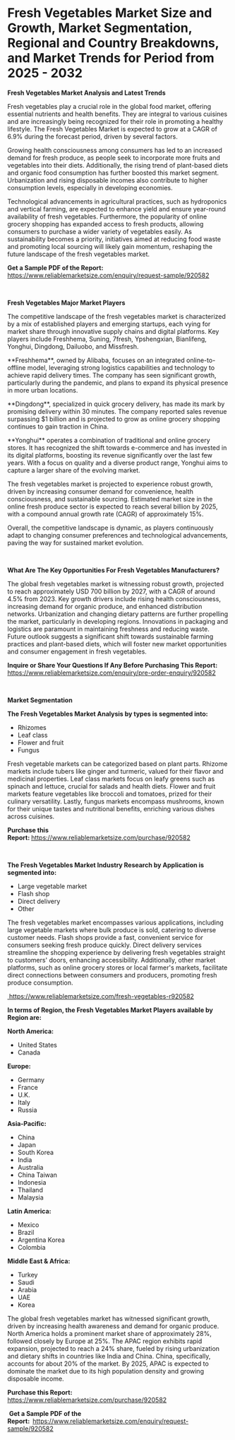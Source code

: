<p><h1>Fresh Vegetables Market Size and Growth, Market Segmentation, Regional and Country Breakdowns, and Market Trends for Period from 2025 -  2032</h1></p><p><strong>Fresh Vegetables Market Analysis and Latest Trends</strong></p>
<p><p>Fresh vegetables play a crucial role in the global food market, offering essential nutrients and health benefits. They are integral to various cuisines and are increasingly being recognized for their role in promoting a healthy lifestyle. The Fresh Vegetables Market is expected to grow at a CAGR of 6.9% during the forecast period, driven by several factors.</p><p>Growing health consciousness among consumers has led to an increased demand for fresh produce, as people seek to incorporate more fruits and vegetables into their diets. Additionally, the rising trend of plant-based diets and organic food consumption has further boosted this market segment. Urbanization and rising disposable incomes also contribute to higher consumption levels, especially in developing economies.</p><p>Technological advancements in agricultural practices, such as hydroponics and vertical farming, are expected to enhance yield and ensure year-round availability of fresh vegetables. Furthermore, the popularity of online grocery shopping has expanded access to fresh products, allowing consumers to purchase a wider variety of vegetables easily. As sustainability becomes a priority, initiatives aimed at reducing food waste and promoting local sourcing will likely gain momentum, reshaping the future landscape of the fresh vegetables market.</p></p>
<p><strong>Get a Sample PDF of the Report:&nbsp;</strong> <a href="https://www.reliablemarketsize.com/enquiry/request-sample/920582?utm_campaign=3064&utm_medium=2&utm_source=Github&utm_content=ia&utm_term=18042025&utm_id=fresh-vegetables">https://www.reliablemarketsize.com/enquiry/request-sample/920582</a></p>
<p>&nbsp;</p>
<p><strong>Fresh Vegetables Major Market Players</strong></p>
<p><p>The competitive landscape of the fresh vegetables market is characterized by a mix of established players and emerging startups, each vying for market share through innovative supply chains and digital platforms. Key players include Freshhema, Suning, 7fresh, Ypshengxian, Bianlifeng, Yonghui, Dingdong, Dailuobo, and Missfresh.</p><p>**Freshhema**, owned by Alibaba, focuses on an integrated online-to-offline model, leveraging strong logistics capabilities and technology to achieve rapid delivery times. The company has seen significant growth, particularly during the pandemic, and plans to expand its physical presence in more urban locations.</p><p>**Dingdong**, specialized in quick grocery delivery, has made its mark by promising delivery within 30 minutes. The company reported sales revenue surpassing $1 billion and is projected to grow as online grocery shopping continues to gain traction in China.</p><p>**Yonghui** operates a combination of traditional and online grocery stores. It has recognized the shift towards e-commerce and has invested in its digital platforms, boosting its revenue significantly over the last few years. With a focus on quality and a diverse product range, Yonghui aims to capture a larger share of the evolving market.</p><p>The fresh vegetables market is projected to experience robust growth, driven by increasing consumer demand for convenience, health consciousness, and sustainable sourcing. Estimated market size in the online fresh produce sector is expected to reach several billion by 2025, with a compound annual growth rate (CAGR) of approximately 15%.</p><p>Overall, the competitive landscape is dynamic, as players continuously adapt to changing consumer preferences and technological advancements, paving the way for sustained market evolution.</p></p>
<p>&nbsp;</p>
<p><strong>What Are The Key Opportunities For Fresh Vegetables Manufacturers?</strong></p>
<p><p>The global fresh vegetables market is witnessing robust growth, projected to reach approximately USD 700 billion by 2027, with a CAGR of around 4.5% from 2023. Key growth drivers include rising health consciousness, increasing demand for organic produce, and enhanced distribution networks. Urbanization and changing dietary patterns are further propelling the market, particularly in developing regions. Innovations in packaging and logistics are paramount in maintaining freshness and reducing waste. Future outlook suggests a significant shift towards sustainable farming practices and plant-based diets, which will foster new market opportunities and consumer engagement in fresh vegetables.</p></p>
<p><strong>Inquire or Share Your Questions If Any Before Purchasing This Report:</strong> <a href="https://www.reliablemarketsize.com/enquiry/pre-order-enquiry/920582?utm_campaign=3064&utm_medium=2&utm_source=Github&utm_content=ia&utm_term=18042025&utm_id=fresh-vegetables">https://www.reliablemarketsize.com/enquiry/pre-order-enquiry/920582</a></p>
<p>&nbsp;</p>
<p><strong>Market Segmentation</strong></p>
<p><strong>The Fresh Vegetables Market Analysis by types is segmented into:</strong></p>
<p><ul><li>Rhizomes</li><li>Leaf class</li><li>Flower and fruit</li><li>Fungus</li></ul></p>
<p><p>Fresh vegetable markets can be categorized based on plant parts. Rhizome markets include tubers like ginger and turmeric, valued for their flavor and medicinal properties. Leaf class markets focus on leafy greens such as spinach and lettuce, crucial for salads and health diets. Flower and fruit markets feature vegetables like broccoli and tomatoes, prized for their culinary versatility. Lastly, fungus markets encompass mushrooms, known for their unique tastes and nutritional benefits, enriching various dishes across cuisines.</p></p>
<p><strong>Purchase this Report:&nbsp;</strong><a href="https://www.reliablemarketsize.com/purchase/920582?utm_campaign=3064&utm_medium=2&utm_source=Github&utm_content=ia&utm_term=18042025&utm_id=fresh-vegetables">https://www.reliablemarketsize.com/purchase/920582</a></p>
<p>&nbsp;</p>
<p><strong>The Fresh Vegetables Market Industry Research by Application is segmented into:</strong></p>
<p><ul><li>Large vegetable market</li><li>Flash shop</li><li>Direct delivery</li><li>Other</li></ul></p>
<p><p>The fresh vegetables market encompasses various applications, including large vegetable markets where bulk produce is sold, catering to diverse customer needs. Flash shops provide a fast, convenient service for consumers seeking fresh produce quickly. Direct delivery services streamline the shopping experience by delivering fresh vegetables straight to customers' doors, enhancing accessibility. Additionally, other market platforms, such as online grocery stores or local farmer's markets, facilitate direct connections between consumers and producers, promoting fresh produce consumption.</p></p>
<p><a href="https://www.reliablemarketsize.com/fresh-vegetables-r920582?utm_campaign=3064&utm_medium=2&utm_source=Github&utm_content=ia&utm_term=18042025&utm_id=fresh-vegetables">&nbsp;https://www.reliablemarketsize.com/fresh-vegetables-r920582</a></p>
<p><strong>In terms of Region, the Fresh Vegetables Market Players available by Region are:</strong></p>
<p>
    <p> <strong> North America: </strong>
        <ul>
            <li>United States</li>
            <li>Canada</li>
        </ul>
        </p> 
    <p> <strong> Europe: </strong>
        <ul>
            <li>Germany</li>
            <li>France</li>
            <li>U.K.</li>
            <li>Italy</li>
            <li>Russia</li>
        </ul>
        </p> 
    <p> <strong> Asia-Pacific: </strong>
        <ul>
            <li>China</li>
            <li>Japan</li>
            <li>South Korea</li>
            <li>India</li>
            <li>Australia</li>
            <li>China Taiwan</li>
            <li>Indonesia</li>
            <li>Thailand</li>
            <li>Malaysia</li>
        </ul>
        </p> 
    <p> <strong> Latin America: </strong>
        <ul>
            <li>Mexico</li>
            <li>Brazil</li>
            <li>Argentina Korea</li>
            <li>Colombia</li>
        </ul>
        </p> 
    <p> <strong> Middle East & Africa: </strong>
        <ul>
            <li>Turkey</li>
            <li>Saudi</li>
            <li>Arabia</li>
            <li>UAE</li>
            <li>Korea</li>
        </ul>
    </p>
    </p>
<p><p>The global fresh vegetables market has witnessed significant growth, driven by increasing health awareness and demand for organic produce. North America holds a prominent market share of approximately 28%, followed closely by Europe at 25%. The APAC region exhibits rapid expansion, projected to reach a 24% share, fueled by rising urbanization and dietary shifts in countries like India and China. China, specifically, accounts for about 20% of the market. By 2025, APAC is expected to dominate the market due to its high population density and growing disposable income.</p></p>
<p><strong>Purchase this Report: </strong><a href="https://www.reliablemarketsize.com/purchase/920582?utm_campaign=3064&utm_medium=2&utm_source=Github&utm_content=ia&utm_term=18042025&utm_id=fresh-vegetables">https://www.reliablemarketsize.com/purchase/920582</a></p>
<p>&nbsp;<strong>Get a Sample PDF of the Report:&nbsp;&nbsp;</strong><a href="https://www.reliablemarketsize.com/enquiry/request-sample/920582?utm_campaign=3064&utm_medium=2&utm_source=Github&utm_content=ia&utm_term=18042025&utm_id=fresh-vegetables">https://www.reliablemarketsize.com/enquiry/request-sample/920582</a></p>
<p><strong></strong></p>
<p><p></p><p></p><p></p></p>